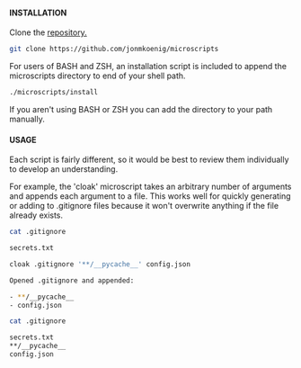 #### INSTALLATION

Clone the [repository.](https://github.com/jonmkoenig/microscripts)

```sh
git clone https://github.com/jonmkoenig/microscripts
```

For users of BASH and ZSH, an installation script is included to append the microscripts directory to end of your shell path.

```sh
./microscripts/install
```

If you aren't using BASH or ZSH you can add the directory to your path manually.

#### USAGE
Each script is fairly different, so it would be best to review them individually to develop an understanding.

For example, the 'cloak' microscript takes an arbitrary number of arguments and appends each argument to a file. This works well for quickly generating or adding to .gitignore files because it won't overwrite anything if the file already exists.

```sh
cat .gitignore

secrets.txt

cloak .gitignore '**/__pycache__' config.json

Opened .gitignore and appended:

- **/__pycache__  
- config.json

cat .gitignore

secrets.txt  
**/__pycache__  
config.json
```

